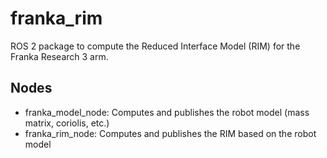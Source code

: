 # franka_rim
ROS 2 package to compute the Reduced Interface Model (RIM) for the Franka Research 3 arm.

## Nodes
- franka_model_node: Computes and publishes the robot model (mass matrix, coriolis, etc.)
- franka_rim_node: Computes and publishes the RIM based on the robot model
